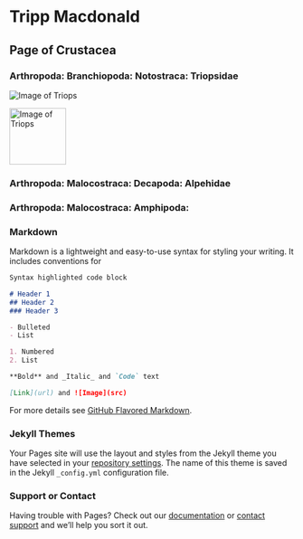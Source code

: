 # Tripp Macdonald
## Page of Crustacea


### Arthropoda: Branchiopoda: Notostraca: Triopsidae

![Image of Triops](/Users/macdonaldk/Desktop/Images_Webpage/Color_Plate_1_Manuscript.jpg)

<img src="/Users/macdonaldk/Desktop/Images_Webpage/Color_Plate_1_Manuscript.jpg" alt="Image of Triops" style="height: 100px; width:100px;"/>

### Arthropoda: Malocostraca: Decapoda: Alpehidae


### Arthropoda: Malocostraca: Amphipoda: 




### Markdown

Markdown is a lightweight and easy-to-use syntax for styling your writing. It includes conventions for

```markdown
Syntax highlighted code block

# Header 1
## Header 2
### Header 3

- Bulleted
- List

1. Numbered
2. List

**Bold** and _Italic_ and `Code` text

[Link](url) and ![Image](src)
```

For more details see [GitHub Flavored Markdown](https://guides.github.com/features/mastering-markdown/).

### Jekyll Themes

Your Pages site will use the layout and styles from the Jekyll theme you have selected in your [repository settings](https://github.com/trippster08/Profile/settings). The name of this theme is saved in the Jekyll `_config.yml` configuration file.

### Support or Contact

Having trouble with Pages? Check out our [documentation](https://docs.github.com/categories/github-pages-basics/) or [contact support](https://github.com/contact) and we’ll help you sort it out.
